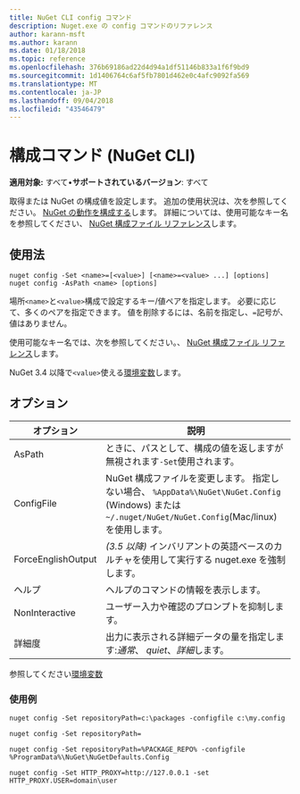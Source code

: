 ```yaml
---
title: NuGet CLI config コマンド
description: Nuget.exe の config コマンドのリファレンス
author: karann-msft
ms.author: karann
ms.date: 01/18/2018
ms.topic: reference
ms.openlocfilehash: 376b69186ad22d4d94a1df51146b833a1f6f9bd9
ms.sourcegitcommit: 1d1406764c6af5fb7801d462e0c4afc9092fa569
ms.translationtype: MT
ms.contentlocale: ja-JP
ms.lasthandoff: 09/04/2018
ms.locfileid: "43546479"
---
```

# <a name="config-command-nuget-cli"></a>構成コマンド (NuGet CLI)

**適用対象:** すべて&bullet;**サポートされているバージョン**: すべて

取得または NuGet の構成値を設定します。 追加の使用状況は、次を参照してください。 [NuGet の動作を構成する](../consume-packages/configuring-nuget-behavior.md)します。 詳細については、使用可能なキー名を参照してください、 [NuGet 構成ファイル リファレンス](../reference/nuget-config-file.md)します。

## <a name="usage"></a>使用法

```cli
nuget config -Set <name>=[<value>] [<name>=<value> ...] [options]
nuget config -AsPath <name> [options]
```

場所`<name>`と`<value>`構成で設定するキー/値ペアを指定します。 必要に応じて、多くのペアを指定できます。 値を削除するには、名前を指定し、`=`記号が、値はありません。

使用可能なキー名では、次を参照してください。、 [NuGet 構成ファイル リファレンス](../reference/nuget-config-file.md)します。

NuGet 3.4 以降で`<value>`使える[環境変数](cli-ref-environment-variables.md)します。

## <a name="options"></a>オプション

| オプション | 説明 |
| --- | --- |
| AsPath | ときに、パスとして、構成の値を返しますが無視されます`-Set`使用されます。 |
| ConfigFile | NuGet 構成ファイルを変更します。 指定しない場合、 `%AppData%\NuGet\NuGet.Config` (Windows) または`~/.nuget/NuGet/NuGet.Config`(Mac/linux) を使用します。|
| ForceEnglishOutput | *(3.5 以降)* インバリアントの英語ベースのカルチャを使用して実行する nuget.exe を強制します。 |
| ヘルプ | ヘルプのコマンドの情報を表示します。 |
| NonInteractive | ユーザー入力や確認のプロンプトを抑制します。 |
| 詳細度 | 出力に表示される詳細データの量を指定します:*通常*、 *quiet*、*詳細*します。 |

参照してください[環境変数](cli-ref-environment-variables.md)

### <a name="examples"></a>使用例

```cli
nuget config -Set repositoryPath=c:\packages -configfile c:\my.config

nuget config -Set repositoryPath=

nuget config -Set repositoryPath=%PACKAGE_REPO% -configfile %ProgramData%\NuGet\NuGetDefaults.Config

nuget config -Set HTTP_PROXY=http://127.0.0.1 -set HTTP_PROXY.USER=domain\user
```
